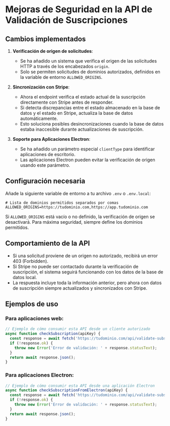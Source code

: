 # Mejoras de Seguridad en la API de Validación de Suscripciones

## Cambios implementados

1. **Verificación de origen de solicitudes**: 
   - Se ha añadido un sistema que verifica el origen de las solicitudes HTTP a través de los encabezados `origin`.
   - Solo se permiten solicitudes de dominios autorizados, definidos en la variable de entorno `ALLOWED_ORIGINS`.

2. **Sincronización con Stripe**:
   - Ahora el endpoint verifica el estado actual de la suscripción directamente con Stripe antes de responder.
   - Si detecta discrepancias entre el estado almacenado en la base de datos y el estado en Stripe, actualiza la base de datos automáticamente.
   - Esto soluciona posibles desincronizaciones cuando la base de datos estaba inaccesible durante actualizaciones de suscripción.

3. **Soporte para Aplicaciones Electron**:
   - Se ha añadido un parámetro especial `clientType` para identificar aplicaciones de escritorio.
   - Las aplicaciones Electron pueden evitar la verificación de origen usando este parámetro.

## Configuración necesaria

Añade la siguiente variable de entorno a tu archivo `.env` o `.env.local`:

```
# Lista de dominios permitidos separados por comas
ALLOWED_ORIGINS=https://tudominio.com,https://app.tudominio.com
```

Si `ALLOWED_ORIGINS` está vacío o no definido, la verificación de origen se desactivará. Para máxima seguridad, siempre define los dominios permitidos.

## Comportamiento de la API

- Si una solicitud proviene de un origen no autorizado, recibirá un error 403 (Forbidden).
- Si Stripe no puede ser contactado durante la verificación de suscripción, el sistema seguirá funcionando con los datos de la base de datos local.
- La respuesta incluye toda la información anterior, pero ahora con datos de suscripción siempre actualizados y sincronizados con Stripe.

## Ejemplos de uso

### Para aplicaciones web:
```javascript
// Ejemplo de cómo consumir esta API desde un cliente autorizado
async function checkSubscription(apiKey) {
  const response = await fetch('https://tudominio.com/api/validate-subscription?apiKey=' + apiKey);
  if (!response.ok) {
    throw new Error('Error de validación: ' + response.statusText);
  }
  return await response.json();
}
```

### Para aplicaciones Electron:
```javascript
// Ejemplo de cómo consumir esta API desde una aplicación Electron
async function checkSubscriptionFromElectron(apiKey) {
  const response = await fetch('https://tudominio.com/api/validate-subscription?apiKey=' + apiKey + '&clientType=electron');
  if (!response.ok) {
    throw new Error('Error de validación: ' + response.statusText);
  }
  return await response.json();
}
``` 